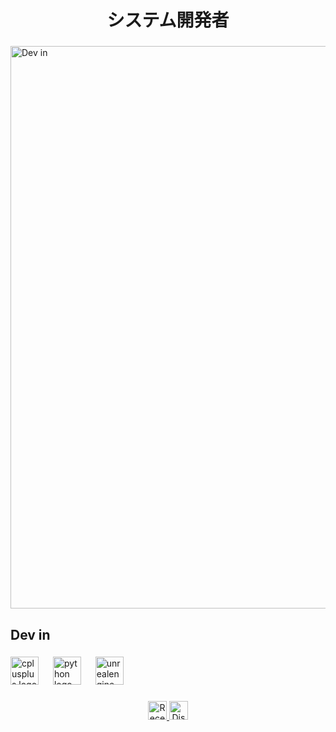 <h1 align="center">システム開発者</h1>

###

<a href="https://discord.gg/JfFMRzZRvU" target="_blank"> 
    <img src="https://pa1.aminoapps.com/7504/145ebae6a8d868bdeb99ab5d20e820f6c4527ae3r1-500-200_00.gif" alt="Dev in" width="900"> 
</a>

###

<h2 align="left">Dev in</h2>

###

<div align="left">
  <img src="https://cdn.jsdelivr.net/gh/devicons/devicon/icons/cplusplus/cplusplus-original.svg" height="45" alt="cplusplus logo"  />
  <img width="15" />
  <img src="https://cdn.jsdelivr.net/gh/devicons/devicon/icons/python/python-original.svg" height="45" alt="python logo"  />
  <img width="15" />
  <img src="https://cdn.jsdelivr.net/gh/devicons/devicon/icons/unrealengine/unrealengine-original.svg" height="45" alt="unrealengine logo"  />
</div>

###

 <div align="center">
    <a href="https://open.spotify.com/intl-pt/track/7sZcqWau8YS5M2q2lX0zJt?si=410e02f54c8240d3" target="_blank">
      <img alt="Recent played Music" src="https://upload.wikimedia.org/wikipedia/commons/thumb/8/84/Spotify_icon.svg/1982px-Spotify_icon.svg.png" height="30">
    </a>
    <a href="https://discord.com/users/1114426028924866642" target="_blank">
      <img alt="Discord Profile" src="https://www.svgrepo.com/show/353655/discord-icon.svg" height="30">
    </a>
  </div>

###
